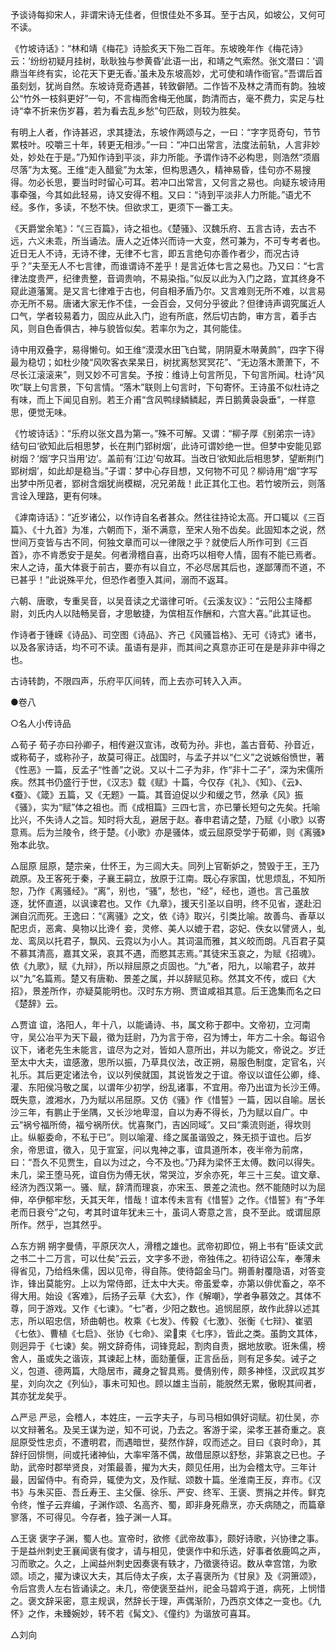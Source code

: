 <!-- { "loadSidebar": true } -->
予谈诗每抑宋人，非谓宋诗无佳者，但恨佳处不多耳。至于古风，如坡公，又何可不读。

《竹坡诗话》：“林和靖《梅花》诗脍炙天下殆二百年。东坡晚年作《梅花诗》云：‘纷纷初疑月挂树，耿耿独与参黄昏’此语一出，和靖之气索然。张文潜曰：‘调鼎当年终有实，论花天下更无香。’虽未及东坡高妙，尤可使和靖作衙官。”吾谓后首虽刻划，犹尚自然。东坡诗竞奇遇甚，转致僻陋。二作皆不及林之清而有韵。独坡公“竹外一枝斜更好”一句，不言梅而舍梅无他属，韵清而古，毫不费力，实足与杜诗“幸不折来伤岁暮，若为看去乱乡愁”句匹敌，则较为胜矣。

有明上人者，作诗甚迟，求其捷法，东坡作两颂与之，一曰：“字字觅奇句，节节累枝叶。咬嚼三十年，转更无相涉。”一曰：“冲口出常言，法度法前轨，人言非妙处，妙处在于是。”乃知作诗到平淡，非力所能。予谓作诗不必构思，则浩然“须眉尽落”为太冤。王维“走入醋瓮”为太笨，但构思遇久，精神易昏，佳句亦不易搜得。勿必长思，要当时时留心可耳。若冲口出常言，又何言之易也。向疑东坡诗用事牵强，今其如此轻易，诗又安得不粗。又曰：“诗到平淡非人力所能。”语尤不经。多作，多读，不愁不快。但欲求工，更须下一番工夫。

《天爵堂余笔》：“《三百篇》，诗之祖也。《楚骚》、汉魏乐府、五言古诗，去古不远，六义未乖，所当诵法。唐人之近体兴而诗一大变，然可兼为，不可专考者也。近日无人不诗，无诗不律，无律不七言，即五言绝句亦善作者少，而况古诗乎？”夫至无人不七言律，而谁谓诗不差乎！是言近体七言之易也。乃又曰：“七言律法度贵严，纪律贵整，音调贵响，不易染指。”似反以此为入门之路，宜其终身不窥此道藩篱。是又言七律难于古也，何自相矛盾乃尔。又言难则无所不难，以言易亦无所不易。唐诸大家无作不佳，一会百会，又何分乎彼此？但律诗声调究属近人口气，学者较易着力，固应从此入门，迨有所底，然后切古韵，审方言，着手古风，则自色香俱古，神与貌皆似矣。若率尔为之，其何能佳。

诗中用双叠字，易得懒句。如王维“漠漠水田飞白鹭，阴阴夏木啭黄鹧”，四字下得最为稳切；如杜少陵“风吹客衣杲杲日，树扰离愁冥冥花”、“无边落木萧萧下，不尽长江滚滚来”，则又妙不可言矣。予按：维诗上句言所见，下句言所闻。杜诗“风吹”联上句言景，下句言情。“落木”联则上句言时，下句寄怀。王诗虽不似杜诗之有味，而上下闻见自别。若王介甫“含风鸭绿鳞鳞起，弄日鹅黄袅袅垂”，一样意思，便觉无味。

《竹坡诗话》：“乐府以张文昌为第一。”殊不可解。又谓：“柳子厚《别弟宗一诗》结句曰‘欲知此后相思梦，长在荆门郢树烟’，此诗可谓妙绝一世。但梦中安能见郢树烟？‘烟’字只当用‘边’。盖前有‘江边’句故耳。当改日‘欲知此后相思梦，望断荆门郢树烟’，如此却是稳当。”子谓：梦中心存目想，又何物不可见？柳诗用“烟”字写出梦中所见者，郢树含烟犹尚模糊，况兄弟哉！此正其化工也。若竹坡所云，则落言诠入理路，更有何味。

《滹南诗话》：“近岁诸公，以作诗自名者甚众。然往往持论太高。开口辄以《三百篇》、《十九首》为准，六朝而下，渐不满意，至宋人殆不齿矣。此固知本之说，然世间万变皆与古不同，何独文章而可以一律限之乎？就使后人所作可到《三百首》，亦不肯悉安于是矣。何者滑稽自喜，出奇巧以相夸人情，固有不能已焉者。宋人之诗，虽大体衰于前古，要亦有以自立，不必尽居其后也，遂鄙薄而不道，不已甚乎！”此说殊平允，但恐作者堕入其间，溺而不返耳。

六朝、唐歌，专重吴音，以吴音读之尤谐律可听。《云溪友议》：“云阳公主降都尉，刘氏内人以陆畅吴音，才思敏捷，为傧相互作酬和，六宫大喜。”此其证也。

作诗者于锺嵘《诗品》、司空图《诗品》、齐己《风骚旨格》、无可《诗式》诸书，以及各家诗话，均不可不读。虽语有是非，而其间之真意亦正可在是是非非中得之也。

古诗转韵，不限四声，乐府平仄间转，而上去亦可转入入声。

●卷八

○名人小传诗品

△荀子
荀子亦曰孙卿子，相传避汉宣讳，改荀为孙。非也，盖古音荀、孙音近，或称荀子，或称孙子，故莫可得正。战国时，与孟子并以“仁义”之说嫉俗愤世，著《性恶》一篇，反孟子“性善”之说。又以十二子为非，作“非十二子”，深为宋儒所疾。然其书仍盛行于世，《汉志》载《赋》十篇，今仅存《礼》、《知》、《云》、《蚕》、《箴》五篇，又《无题》一篇。其音迫促以少和缓之节，然承《风》振《骚》，实为“赋”体之祖也。而《成相篇》三四七言，亦已肇长短句之先矣。托喻比兴，不失诗人之旨。知时将大乱，避居于赵。春申君请之楚，乃赋《小歌》以寄意焉。后为兰陵令，终于楚。《小歌》亦是骚体，或云屈原受学于荀卿，则《离骚》殆本此欤。

△屈原
屈原，楚宗亲，仕怀王，为三闾大夫。同列上官靳妒之，赞毁于王，王乃疏原。及王客死于秦，子襄王嗣立，放原于江南。既心存家国，忧思烦乱，不知所恕，乃作《离骚经》。“离”，别也，“骚”，愁也，“经”，经也，道也。言己虽放逐，犹怀直道，以讽谏君也。又作《九章》，援天引圣以自明，终不见省，遂赴汩渊自沉而死。王逸曰：“《离骚》之文，依《诗》取兴，引类比喻。故善鸟、香草以配忠贞，恶禽、臭物以比谗亻妾，灵修、美人以媲于君，宓妃、佚女以譬贤人，虬龙、鸾凤以托君子，飘风、云霓以为小人。其词温而雅，其义皎而朗。凡百君子莫不慕其清高，嘉其文采，哀其不遇，而愍其志焉。”其徒宋玉哀之，为赋《招魂》。依《九歌》，赋《九辩》，所以辩屈原之贞固也。“九”者，阳九，以喻君子，故并以“九”名篇焉。楚又有唐勒、景差之属，并以辞赋见称。然其文不传，或曰《大招》，景差所作，亦疑莫能明也。汉时东方朔、贾谊咸祖其意。后王逸集而名之曰《楚辞》云。

△贾谊
谊，洛阳人，年十八，以能诵诗、书，属文称于郡中。文帝初，立河南守，吴公冶平为天下最，徵为廷尉，乃为言于帝，召为博士，年方二十余。每诏令议下，诸老先生未能言，谊尽为之对，皆如人意所出，并以为能文，帝说之。岁迁至太中大夫，谊感激，思所以振，乃草具仪法，改正朔，易服色制度，定官名，兴礼乐。其后更定诸法令，议以列侯就国，其说皆发之于谊。帝议以谊任公卿，绛、灌、东阳侯冯敬之属，以谓年少初学，纷乱诸事，不宜用。帝乃出谊为长沙王傅。既失意，渡湘水，乃为赋以吊屈原。又仿《骚》作《惜誓》一篇，因以自喻。居长沙三年，有鹏止于坐隅，又长沙地卑湿，自以为寿不得长，乃为赋以自广。中云“祸兮福所倚，福兮祸所伏。忧喜聚门，吉凶同域”。又曰“乘流则逝，得坎则止。纵躯委命，不私于已”。则以喻灌、绛之属虽谐毁之，殊无损于谊也。后岁余，帝思谊，徵入，见于宣室，问以鬼神之事，谊具道所本，夜半帝为前席，曰：“吾久不见贾生，自以为过之，今不及也。”乃拜为梁怀王太傅。数问以得失。未几，梁王堕马死，谊自伤为傅无状，常哭泣，岁余亦死，年三十三矣。谊文章、经济为西汉第一。骚、赋，辞清而理哀，亦宋玉、景差之流也。然不能随时以为屈伸，卒伊郁牢愁，夭其天年，惜哉！谊本传未言有《惜誓》之作。《惜誓》有“予年老而日衰兮”之句，考其时谊年犹未三十，虽词人寄意之言，良不至此。或谓屈原所作。然乎，岂其然乎。

△东方朔
朔字曼倩，平原厌次人，滑稽之雄也。武帝初即位，朔上书有“臣读文武之书二十二万言，可以仕矣”云云，文字多不逊，帝独伟之。初待诏公车，奉薄未得省见，乃给绉朱儒，因以见帝，得自陈。使待韶金马门。朔善射覆隐语，对答变诈，锋出莫能穷。上以为常侍郎，迁太中大夫。帝虽爱幸，亦第以俳优畜之，卒不得大用。始设《客难》，后扬子云草《大玄》，作《解嘲》，学者争慕效之。其体不尊，同于游戏。又作《七谏》。“七”者，少阳之数也。追悯屈原，故作此辞以述其志，所以昭忠信，矫曲朝也。枚乘《七发》、传毅《七激》、张衡《七辩》、崔驷《七依》、曹植《七启》、张协《七命》、梁束《七序》，皆此之类。虽韵文其体，则迥异于《七谏》矣。朔文辞奇伟，词锋竞起，割肉自责，据地放歌。诳朱儒，榜舍人，虽或失之谐诙，其谏起上林，面劾董偃，正言岳岳，则有足多矣。诫子之义，包道、德两篇，大隐居市，藏身之智具焉。曼倩别传，颇多神怪，汉武叹其岁星，刘向次之《列仙》，事未可知也。顾以雄主当前，能脱然无累，傲睨其间者，其亦犹龙矣乎。

△严忌
严忌，会稽人，本姓庄，一云字夫子，与司马相如俱好词赋。初仕吴，亦以文辩著名。及吴王谋为逆，知不可说，乃去之。客游于梁，梁孝王甚奇重之。哀屈原受性忠贞，不遭明君，而遇暗世，斐然作辞，叹而述之。目曰《哀时命》，其辞纡回悱恻，间或托诸神仙，大率牢落不偶，故借屈原以舒愁，非第哀之已也。子助，武帝时郡举贤良，对策最善，擢为大夫，颇见任用，出为会稽太守。三年计最，因留侍中。有奇异，辄使为文，及作赋、颂数十篇。坐淮南王反，弃市。《汉书》与朱买臣、吾丘寿王、主父偃、徐乐、严安、终军、王褒、贾捐之并传。鲜克令终，惟子云弃编，子渊作颂、名高齐、蜀，即非身死鼎烹，亦夭病随之，而篇章寥落，不可得见。今存者，独子渊一人耳。

△王褒
褒字子渊，蜀人也。宣帝时，欲修《武帝故事》，颇好诗歌，兴协律之事。于是益州刺史王襄闻褒有俊才，请与相见，使褒作中和乐选，好事者依鹿鸣之声，习而歌之。久之，上闻益州刺史因奏褒有轶才，乃徵褒待诏。数从幸宫馆，为歌颂。顷之，擢为谏议大夫，其后侍太子疾，太子喜褒所为《甘泉》及《洞箫颂》，令后宫贵人左右皆诵读之。未几，帝使褒至益州，祀金马碧鸡于道，病死，上悯惜之。褒文辞采密，意主规讽，然辞长于理，声偶渐阶，乃西京文体之一变也。《九怀》之作，未臻婉妙，转不若《髯文》、《僮约》为谐放可喜耳。

△刘向
